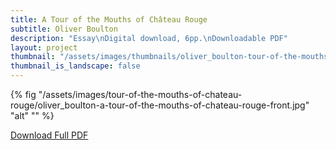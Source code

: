 ```yaml
---
title: A Tour of the Mouths of Château Rouge
subtitle: Oliver Boulton
description: "Essay\nDigital download, 6pp.\nDownloadable PDF"
layout: project
thumbnail: "/assets/images/thumbnails/oliver_boulton-tour-of-the-mouths-of-chateau-rouge-front.jpg"
thumbnail_is_landscape: false
---
```


{% fig "/assets/images/tour-of-the-mouths-of-chateau-rouge/oliver_boulton-a-tour-of-the-mouths-of-chateau-rouge-front.jpg" "alt" "" %}

<a href="/assets/images/tour-of-the-mouths-of-château-rouge/oliver_boulton-a-tour-of-the-mouths-of-château-rouge.pdf" target="_blank">Download Full PDF</a>
